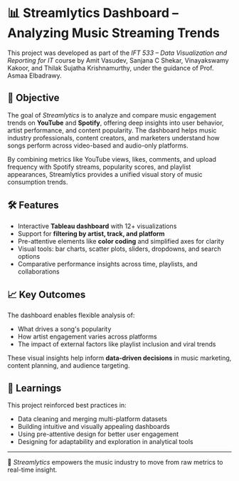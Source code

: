 # 📊 Streamlytics Dashboard – Analyzing Music Streaming Trends

This project was developed as part of the *IFT 533 – Data Visualization and Reporting for IT* course by Amit Vasudev, Sanjana C Shekar, Vinayakswamy Kakoor, and Thilak Sujatha Krishnamurthy, under the guidance of Prof. Asmaa Elbadrawy.

## 🎯 Objective

The goal of *Streamlytics* is to analyze and compare music engagement trends on **YouTube** and **Spotify**, offering deep insights into user behavior, artist performance, and content popularity. The dashboard helps music industry professionals, content creators, and marketers understand how songs perform across video-based and audio-only platforms.

By combining metrics like YouTube views, likes, comments, and upload frequency with Spotify streams, popularity scores, and playlist appearances, Streamlytics provides a unified visual story of music consumption trends.

## 🛠 Features

- Interactive **Tableau dashboard** with 12+ visualizations
- Support for **filtering by artist, track, and platform**
- Pre-attentive elements like **color coding** and simplified axes for clarity
- Visual tools: bar charts, scatter plots, sliders, dropdowns, and search options
- Comparative performance insights across time, playlists, and collaborations

## 📈 Key Outcomes

The dashboard enables flexible analysis of:
- What drives a song's popularity
- How artist engagement varies across platforms
- The impact of external factors like playlist inclusion and viral trends

These visual insights help inform **data-driven decisions** in music marketing, content planning, and audience targeting.

## 🧠 Learnings

This project reinforced best practices in:
- Data cleaning and merging multi-platform datasets
- Building intuitive and visually appealing dashboards
- Using pre-attentive design for better user engagement
- Designing for adaptability and exploration in analytical tools

---

🎵 *Streamlytics* empowers the music industry to move from raw metrics to real-time insight.
